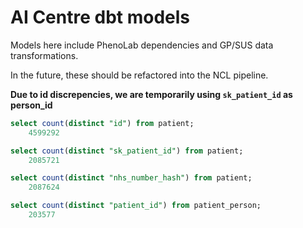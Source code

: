 # AI Centre dbt models

Models here include PhenoLab dependencies and GP/SUS data transformations.

In the future, these should be refactored into the NCL pipeline.

**Due to id discrepencies, we are temporarily using `sk_patient_id` as person_id**
```sql
select count(distinct "id") from patient;
    4599292

select count(distinct "sk_patient_id") from patient;
    2085721

select count(distinct "nhs_number_hash") from patient;
    2087624

select count(distinct "patient_id") from patient_person;
    203577
```